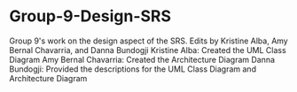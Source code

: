 # Group-9-Design-SRS
Group 9's work on the design aspect of the SRS.
Edits by Kristine Alba, Amy Bernal Chavarria, and Danna Bundogji
Kristine Alba: Created the UML Class Diagram
Amy Bernal Chavarria: Created the Architecture Diagram
Danna Bundogji: Provided the descriptions for the UML Class Diagram and Architecture Diagram
